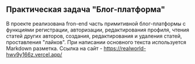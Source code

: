 ## Практическая задача "Блог-платформа"
В проекте реализована fron-end часть примитивной блог-платформы с функциями регистрации, авторизации, редактирования профиля, чтения статей других авторов, создания, редактирования и удаления статей, проставления "лайков".
При написании основного текста используется Markdown разметка.
Ссылка на сайт - https://realworld-hwv9y166z.vercel.app/